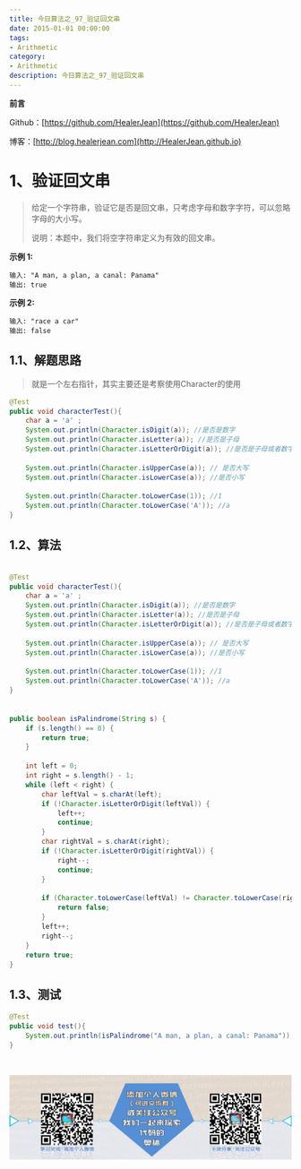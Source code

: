 ```yaml
---
title: 今日算法之_97_验证回文串
date: 2015-01-01 00:00:00
tags: 
- Arithmetic
category: 
- Arithmetic
description: 今日算法之_97_验证回文串
---
```


**前言**     

 Github：[https://github.com/HealerJean](https://github.com/HealerJean)         

 博客：[http://blog.healerjean.com](http://HealerJean.github.io)          



# 1、验证回文串
> 给定一个字符串，验证它是否是回文串，只考虑字母和数字字符，可以忽略字母的大小写。    
>
> 说明：本题中，我们将空字符串定义为有效的回文串。



**示例 1:**

```
输入: "A man, a plan, a canal: Panama"
输出: true
```

**示例 2:**

```
输入: "race a car"
输出: false
```



## 1.1、解题思路 

> 就是一个左右指针，其实主要还是考察使用Character的使用

```java
@Test
public void characterTest(){
    char a = 'a' ;
    System.out.println(Character.isDigit(a)); //是否是数字
    System.out.println(Character.isLetter(a)); //是否是子母
    System.out.println(Character.isLetterOrDigit(a)); //是否是子母或者数字

    System.out.println(Character.isUpperCase(a)); // 是否大写
    System.out.println(Character.isLowerCase(a)); //是否小写

    System.out.println(Character.toLowerCase(1)); //1
    System.out.println(Character.toLowerCase('A')); //a
}
```



## 1.2、算法

```java

@Test
public void characterTest(){
    char a = 'a' ;
    System.out.println(Character.isDigit(a)); //是否是数字
    System.out.println(Character.isLetter(a)); //是否是子母
    System.out.println(Character.isLetterOrDigit(a)); //是否是子母或者数字

    System.out.println(Character.isUpperCase(a)); // 是否大写
    System.out.println(Character.isLowerCase(a)); //是否小写

    System.out.println(Character.toLowerCase(1)); //1
    System.out.println(Character.toLowerCase('A')); //a
}


public boolean isPalindrome(String s) {
    if (s.length() == 0) {
        return true;
    }

    int left = 0;
    int right = s.length() - 1;
    while (left < right) {
        char leftVal = s.charAt(left);
        if (!Character.isLetterOrDigit(leftVal)) {
            left++;
            continue;
        }
        char rightVal = s.charAt(right);
        if (!Character.isLetterOrDigit(rightVal)) {
            right--;
            continue;
        }

        if (Character.toLowerCase(leftVal) != Character.toLowerCase(rightVal)) {
            return false;
        }
        left++;
        right--;
    }
    return true;
}

```




## 1.3、测试 

```java
@Test
public void test(){
    System.out.println(isPalindrome("A man, a plan, a canal: Panama"));
}

```



​          

![ContactAuthor](https://raw.githubusercontent.com/HealerJean/HealerJean.github.io/master/assets/img/artical_bottom.jpg)



<link rel="stylesheet" href="https://unpkg.com/gitalk/dist/gitalk.css">

<script src="https://unpkg.com/gitalk@latest/dist/gitalk.min.js"></script> 
<div id="gitalk-container"></div>    
 <script type="text/javascript">
    var gitalk = new Gitalk({
		clientID: `1d164cd85549874d0e3a`,
		clientSecret: `527c3d223d1e6608953e835b547061037d140355`,
		repo: `HealerJean.github.io`,
		owner: 'HealerJean',
		admin: ['HealerJean'],
		id: 'k4G1b7HPnish0yur',
    });
    gitalk.render('gitalk-container');
</script> 
